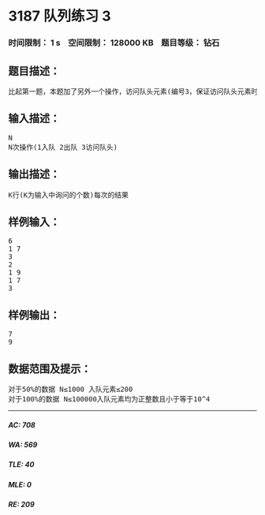 # 3187 队列练习 3   
### 时间限制： 1 s&nbsp;&nbsp;&nbsp;&nbsp;空间限制： 128000 KB&nbsp;&nbsp;&nbsp;&nbsp;题目等级： 钻石  
## 题目描述：  

<pre>
比起第一题，本题加了另外一个操作，访问队头元素(编号3，保证访问队头元素时或出队时队不为空)，现在给出这N此操作，输出结果。
</pre>
  
  
## 输入描述：  

<pre>
N  
N次操作(1入队 2出队 3访问队头)
</pre>
  
  
## 输出描述：  

<pre>
K行(K为输入中询问的个数)每次的结果
</pre>
  
  
## 样例输入：  

<pre>
6  
1 7  
3  
2  
1 9  
1 7  
3
</pre>
  
  
## 样例输出：  

<pre>
7  
9
</pre>
  
  
## 数据范围及提示：  

<pre>
对于50%的数据 N≤1000 入队元素≤200  
对于100%的数据 N≤100000入队元素均为正整数且小于等于10^4
</pre>
  
  
***  

##### AC: 708  
##### WA: 569  
##### TLE: 40  
##### MLE: 0  
##### RE: 209  

